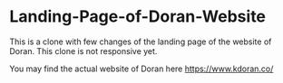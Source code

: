 # Landing-Page-of-Doran-Website

This is a clone with few changes of the landing page of the website of Doran. This clone is not responsive yet. 

You may find the actual website of Doran here https://www.kdoran.co/
